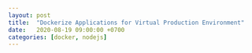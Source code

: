 ```yaml
---
layout: post
title:  "Dockerize Applications for Virtual Production Environment"
date:   2020-08-19 09:00:00 +0700
categories: [docker, nodejs]
---
```

